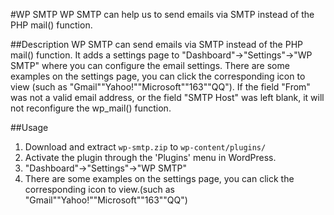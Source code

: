 #WP SMTP
WP SMTP can help us to send emails via SMTP instead of the PHP mail() function.

##Description
WP SMTP can send emails via SMTP instead of the PHP mail() function.
It adds a settings page to "Dashboard"->"Settings"->"WP SMTP" where you can configure the email settings.
There are some examples on the settings page, you can click the corresponding icon to view (such as "Gmail""Yahoo!""Microsoft""163""QQ").
If the field "From" was not a valid email address, or the field "SMTP Host" was left blank, it will not reconfigure the wp_mail() function.

##Usage
1. Download and extract `wp-smtp.zip` to `wp-content/plugins/`
2. Activate the plugin through the 'Plugins' menu in WordPress.
3. "Dashboard"->"Settings"->"WP SMTP"
4. There are some examples on the settings page, you can click the corresponding icon to view.(such as "Gmail""Yahoo!""Microsoft""163""QQ")
